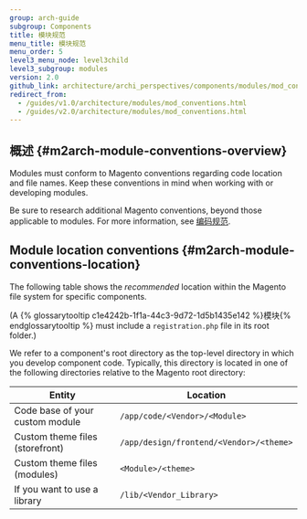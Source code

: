```yaml
---
group: arch-guide
subgroup: Components
title: 模块规范
menu_title: 模块规范
menu_order: 5
level3_menu_node: level3child
level3_subgroup: modules
version: 2.0
github_link: architecture/archi_perspectives/components/modules/mod_conventions.md
redirect_from:
  - /guides/v1.0/architecture/modules/mod_conventions.html
  - /guides/v2.0/architecture/modules/mod_conventions.html
---
```


## 概述 {#m2arch-module-conventions-overview}

Modules must conform to Magento conventions regarding code location and file names. Keep these conventions in mind when working with or developing modules.

Be sure to research additional Magento conventions, beyond those applicable to modules. For  more information, see <a href="{{ page.baseurl }}/coding-standards/bk-coding-standards.html">编码规范</a>.

## Module location conventions {#m2arch-module-conventions-location}

The following table shows the *recommended* location within the Magento file system for specific components.

(A {% glossarytooltip c1e4242b-1f1a-44c3-9d72-1d5b1435e142 %}模块{% endglossarytooltip %} must include a `registration.php` file in its root folder.)

We refer to a component's root directory as the top-level directory in which you develop component code. Typically, this directory is located in one of the following directories relative to the Magento root directory:

|Entity|Location|
|---|---|
|Code base of your custom module|`/app/code/<Vendor>/<Module>`|
|Custom theme files (storefront)|`/app/design/frontend/<Vendor>/<theme>`|
|Custom theme files (modules)|`<Module>/<theme>`|
|If you want to use a library|`/lib/<Vendor_Library>`|
